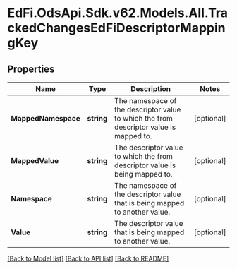 # EdFi.OdsApi.Sdk.v62.Models.All.TrackedChangesEdFiDescriptorMappingKey

## Properties

Name | Type | Description | Notes
------------ | ------------- | ------------- | -------------
**MappedNamespace** | **string** | The namespace of the descriptor value to which the from descriptor value is mapped to. | [optional] 
**MappedValue** | **string** | The descriptor value to which the from descriptor value is being mapped to. | [optional] 
**Namespace** | **string** | The namespace of the descriptor value that is being mapped to another value. | [optional] 
**Value** | **string** | The descriptor value that is being mapped to another value. | [optional] 

[[Back to Model list]](../../README.md#documentation-for-models) [[Back to API list]](../../README.md#documentation-for-api-endpoints) [[Back to README]](../../README.md)

